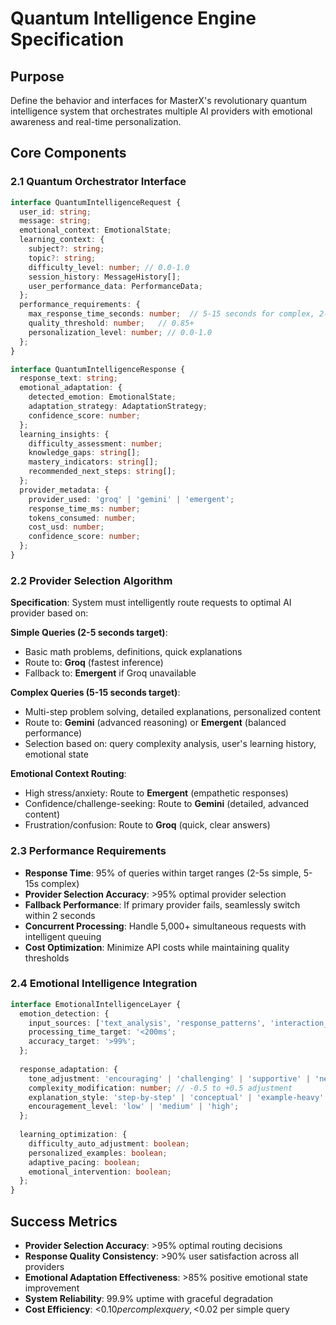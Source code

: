 # Quantum Intelligence Engine Specification

## Purpose
Define the behavior and interfaces for MasterX's revolutionary quantum intelligence system that orchestrates multiple AI providers with emotional awareness and real-time personalization.

## Core Components

### 2.1 Quantum Orchestrator Interface
```typescript
interface QuantumIntelligenceRequest {
  user_id: string;
  message: string;
  emotional_context: EmotionalState;
  learning_context: {
    subject?: string;
    topic?: string;
    difficulty_level: number; // 0.0-1.0
    session_history: MessageHistory[];
    user_performance_data: PerformanceData;
  };
  performance_requirements: {
    max_response_time_seconds: number;  // 5-15 seconds for complex, 2-5 for simple
    quality_threshold: number;   // 0.85+
    personalization_level: number; // 0.0-1.0
  };
}

interface QuantumIntelligenceResponse {
  response_text: string;
  emotional_adaptation: {
    detected_emotion: EmotionalState;
    adaptation_strategy: AdaptationStrategy;
    confidence_score: number;
  };
  learning_insights: {
    difficulty_assessment: number;
    knowledge_gaps: string[];
    mastery_indicators: string[];
    recommended_next_steps: string[];
  };
  provider_metadata: {
    provider_used: 'groq' | 'gemini' | 'emergent';
    response_time_ms: number;
    tokens_consumed: number;
    cost_usd: number;
    confidence_score: number;
  };
}
```

### 2.2 Provider Selection Algorithm
**Specification**: System must intelligently route requests to optimal AI provider based on:

**Simple Queries (2-5 seconds target)**:
- Basic math problems, definitions, quick explanations
- Route to: **Groq** (fastest inference)
- Fallback to: **Emergent** if Groq unavailable

**Complex Queries (5-15 seconds target)**:
- Multi-step problem solving, detailed explanations, personalized content
- Route to: **Gemini** (advanced reasoning) or **Emergent** (balanced performance)
- Selection based on: query complexity analysis, user's learning history, emotional state

**Emotional Context Routing**:
- High stress/anxiety: Route to **Emergent** (empathetic responses)
- Confidence/challenge-seeking: Route to **Gemini** (detailed, advanced content)
- Frustration/confusion: Route to **Groq** (quick, clear answers)

### 2.3 Performance Requirements
- **Response Time**: 95% of queries within target ranges (2-5s simple, 5-15s complex)
- **Provider Selection Accuracy**: >95% optimal provider selection
- **Fallback Performance**: If primary provider fails, seamlessly switch within 2 seconds
- **Concurrent Processing**: Handle 5,000+ simultaneous requests with intelligent queuing
- **Cost Optimization**: Minimize API costs while maintaining quality thresholds

### 2.4 Emotional Intelligence Integration
```typescript
interface EmotionalIntelligenceLayer {
  emotion_detection: {
    input_sources: ['text_analysis', 'response_patterns', 'interaction_history'];
    processing_time_target: '<200ms';
    accuracy_target: '>99%';
  };
  
  response_adaptation: {
    tone_adjustment: 'encouraging' | 'challenging' | 'supportive' | 'neutral';
    complexity_modification: number; // -0.5 to +0.5 adjustment
    explanation_style: 'step-by-step' | 'conceptual' | 'example-heavy' | 'concise';
    encouragement_level: 'low' | 'medium' | 'high';
  };
  
  learning_optimization: {
    difficulty_auto_adjustment: boolean;
    personalized_examples: boolean;
    adaptive_pacing: boolean;
    emotional_intervention: boolean;
  };
}
```

## Success Metrics
- **Provider Selection Accuracy**: >95% optimal routing decisions
- **Response Quality Consistency**: >90% user satisfaction across all providers
- **Emotional Adaptation Effectiveness**: >85% positive emotional state improvement
- **System Reliability**: 99.9% uptime with graceful degradation
- **Cost Efficiency**: <$0.10 per complex query, <$0.02 per simple query